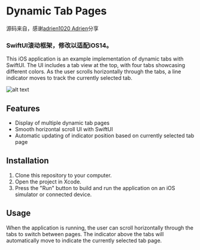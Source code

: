 # Dynamic Tab Pages

源码来自，感谢[adrien1020
Adrien](https://github.com/adrien1020/DynamicTabPages-SwiftUI)分享

### SwiftUI滚动框架，修改以适配**iOS14**。


This iOS application is an example implementation of dynamic tabs with SwiftUI. The UI includes a tab view at the top, with four tabs showcasing different colors. As the user scrolls horizontally through the tabs, a line indicator moves to track the currently selected tab.<br>

![alt text](https://res.cloudinary.com/dhdgnx4mc/image/upload/v1680684757/media/GitHub/dfokhzxqfxl4ieynj93c.gif)

## Features

- Display of multiple dynamic tab pages
- Smooth horizontal scroll UI with SwiftUI
- Automatic updating of indicator position based on currently selected tab page

## Installation

1. Clone this repository to your computer.
2. Open the project in Xcode.
3. Press the "Run" button to build and run the application on an iOS simulator or connected device.

## Usage

When the application is running, the user can scroll horizontally through the tabs to switch between pages. The indicator above the tabs will automatically move to indicate the currently selected tab page.<br>



